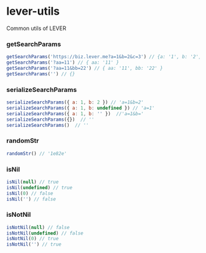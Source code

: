 # lever-utils
Common utils of LEVER


### getSearchParams
```js
getSearchParams('https://biz.lever.me?a=1&b=2&c=3') // {a: '1', b: '2', c: '3'}
getSearchParams('?aa=11') // { aa: '11' } 
getSearchParams('?aa=11&bb=22') // { aa: '11', bb: '22' }
getSearchParams('') // {}
```

### serializeSearchParams
```js
serializeSearchParams({ a: 1, b: 2 }) // 'a=1&b=2'
serializeSearchParams({ a: 1, b: undefined }) // 'a=1'
serializeSearchParams({ a: 1, b: '' })  //'a=1&b='
serializeSearchParams({})  // ''
serializeSearchParams()  // ''
```

### randomStr
```js
randomStr() // '1e82e'
```

### isNil
```js
isNil(null) // true
isNil(undefined) // true
isNil(0) // false
isNil('') // false
```

### isNotNil
```js
isNotNil(null) // false
isNotNil(undefined) // false
isNotNil(0) // true
isNotNil('') // true
```
